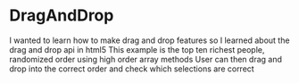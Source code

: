 # DragAndDrop

I wanted to learn how to make drag and drop features so I learned about the drag and drop api in html5
This example is the top ten richest people, randomized order using high order array methods
User can then drag and drop into the correct order and check which selections are correct
